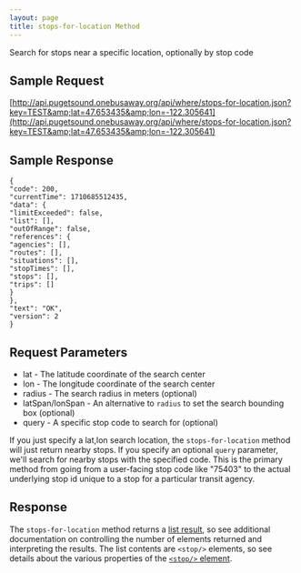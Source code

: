 ```yaml
---
layout: page
title: stops-for-location Method
---
```


Search for stops near a specific location, optionally by stop code

## Sample Request

[http://api.pugetsound.onebusaway.org/api/where/stops-for-location.json?key=TEST&amp;lat=47.653435&amp;lon=-122.305641](http://api.pugetsound.onebusaway.org/api/where/stops-for-location.json?key=TEST&amp;lat=47.653435&amp;lon=-122.305641)

## Sample Response

```
{
"code": 200,
"currentTime": 1710685512435,
"data": {
"limitExceeded": false,
"list": [],
"outOfRange": false,
"references": {
"agencies": [],
"routes": [],
"situations": [],
"stopTimes": [],
"stops": [],
"trips": []
}
},
"text": "OK",
"version": 2
}
```

## Request Parameters

* lat - The latitude coordinate of the search center
* lon - The longitude coordinate of the search center
* radius - The search radius in meters (optional)
* latSpan/lonSpan - An alternative to `radius` to set the search bounding box (optional)
* query	- A specific stop code to search for (optional)

If you just specify a lat,lon search location, the `stops-for-location` method will just return nearby stops.  If you specify an optional `query` parameter, we'll search for nearby stops with the specified code.  This is the primary method from going from a user-facing stop code like "75403" to the actual underlying stop id unique to a stop for a particular transit agency.

## Response

The `stops-for-location` method returns a [list result](../elements/list-result), so see additional documentation on controlling the number of elements returned and interpreting the results.  The list contents are `<stop/>` elements, so see details about the various properties of the [`<stop/>` element](../elements/stop).
